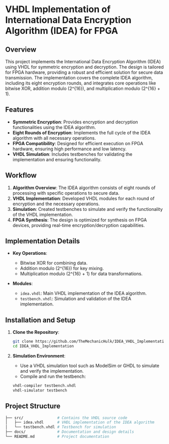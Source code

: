 # VHDL Implementation of International Data Encryption Algorithm (IDEA) for FPGA

## Overview
This project implements the International Data Encryption Algorithm (IDEA) using VHDL for symmetric encryption and decryption. The design is tailored for FPGA hardware, providing a robust and efficient solution for secure data transmission. The implementation covers the complete IDEA algorithm, including its eight encryption rounds, and integrates core operations like bitwise XOR, addition modulo \(2^{16}\), and multiplication modulo \(2^{16} + 1\).

## Features
- **Symmetric Encryption**: Provides encryption and decryption functionalities using the IDEA algorithm.
- **Eight Rounds of Encryption**: Implements the full cycle of the IDEA algorithm with all necessary operations.
- **FPGA Compatibility**: Designed for efficient execution on FPGA hardware, ensuring high performance and low latency.
- **VHDL Simulation**: Includes testbenches for validating the implementation and ensuring functionality.

## Workflow
1. **Algorithm Overview**: The IDEA algorithm consists of eight rounds of processing with specific operations to secure data.
2. **VHDL Implementation**: Developed VHDL modules for each round of encryption and the necessary operations.
3. **Simulation**: Created testbenches to simulate and verify the functionality of the VHDL implementation.
4. **FPGA Synthesis**: The design is optimized for synthesis on FPGA devices, providing real-time encryption/decryption capabilities.

## Implementation Details
- **Key Operations**:
    - Bitwise XOR for combining data.
    - Addition modulo \(2^{16}\) for key mixing.
    - Multiplication modulo \(2^{16} + 1\) for data transformations.

- **Modules**:
    - `idea.vhdl`: Main VHDL implementation of the IDEA algorithm.
    - `testbench.vhdl`: Simulation and validation of the IDEA implementation.

## Installation and Setup
1. **Clone the Repository**:
    ```bash
    git clone https://github.com/TheMechanicHulk/IDEA_VHDL_Implementation.git
    cd IDEA_VHDL_Implementation
    ```

2. **Simulation Environment**:
    - Use a VHDL simulation tool such as ModelSim or GHDL to simulate and verify the implementation.
    - Compile and run the testbench:
    ```bash
    vhdl-compiler testbench.vhdl
    vhdl-simulator testbench
    ```

## Project Structure
```bash
├── src/               # Contains the VHDL source code
│   ├── idea.vhdl      # VHDL implementation of the IDEA algorithm
│   └── testbench.vhdl # Testbench for simulation
├── docs/              # Documentation and design details
└── README.md          # Project documentation

